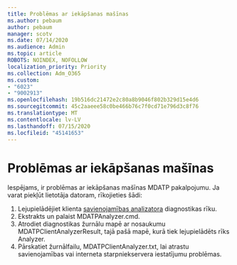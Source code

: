 ```yaml
---
title: Problēmas ar iekāpšanas mašīnas
ms.author: pebaum
author: pebaum
manager: scotv
ms.date: 07/14/2020
ms.audience: Admin
ms.topic: article
ROBOTS: NOINDEX, NOFOLLOW
localization_priority: Priority
ms.collection: Adm_O365
ms.custom:
- "6023"
- "9002913"
ms.openlocfilehash: 19b516dc21472e2c80a8b9046f802b329d15e4d6
ms.sourcegitcommit: 45c2aaeee58c0be466b76c7f0cd71e796d3c8f76
ms.translationtype: MT
ms.contentlocale: lv-LV
ms.lasthandoff: 07/15/2020
ms.locfileid: "45141653"
---
```

# <a name="issues-with-onboarding-machines"></a>Problēmas ar iekāpšanas mašīnas

Iespējams, ir problēmas ar iekāpšanas mašīnas MDATP pakalpojumu. Ja varat piekļūt lietotāja datoram, rīkojieties šādi:

1. Lejupielādējiet klienta [savienojamības analizatora](https://aka.ms/mdatpanalyzer) diagnostikas rīku.
2. Ekstrakts un palaist MDATPAnalyzer.cmd.
3. Atrodiet diagnostikas žurnālu mapē ar nosaukumu MDATPClientAnalyzerResult, tajā pašā mapē, kurā tiek lejupielādēts rīks Analyzer.
4. Pārskatiet žurnālfailu, MDATPClientAnalyzer.txt, lai atrastu savienojamības vai interneta starpniekservera iestatījumu problēmas.